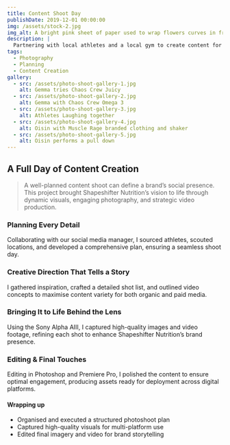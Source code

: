 ```yaml
---
title: Content Shoot Day 
publishDate: 2019-12-01 00:00:00
img: /assets/stock-2.jpg
img_alt: A bright pink sheet of paper used to wrap flowers curves in front of rich blue background
description: |
  Partnering with local athletes and a local gym to create content for use in organic and paid marketing channels.
tags:
  - Photography
  - Planning
  - Content Creation
gallery:
  - src: /assets/photo-shoot-gallery-1.jpg
    alt: Gemma tries Chaos Crew Juicy
  - src: /assets/photo-shoot-gallery-2.jpg
    alt: Gemma with Chaos Crew Omega 3
  - src: /assets/photo-shoot-gallery-3.jpg
    alt: Athletes Laughing together
  - src: /assets/photo-shoot-gallery-4.jpg
    alt: Oisin with Muscle Rage branded clothing and shaker
  - src: /assets/photo-shoot-gallery-5.jpg
    alt: Oisin performs a pull down
---
```


## A Full Day of Content Creation  

> A well-planned content shoot can define a brand’s social presence. This project brought Shapeshifter Nutrition’s vision to life through dynamic visuals, engaging photography, and strategic video production.

### Planning Every Detail  
Collaborating with our social media manager, I sourced athletes, scouted locations, and developed a comprehensive plan, ensuring a seamless shoot day.

### Creative Direction That Tells a Story  
I gathered inspiration, crafted a detailed shot list, and outlined video concepts to maximise content variety for both organic and paid media.

### Bringing It to Life Behind the Lens  
Using the Sony Alpha AIII, I captured high-quality images and video footage, refining each shot to enhance Shapeshifter Nutrition’s brand presence.

### Editing & Final Touches  
Editing in Photoshop and Premiere Pro, I polished the content to ensure optimal engagement, producing assets ready for deployment across digital platforms.

#### Wrapping up 
- Organised and executed a structured photoshoot plan  
- Captured high-quality visuals for multi-platform use  
- Edited final imagery and video for brand storytelling